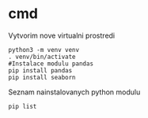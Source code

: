 # cmd
Vytvorim nove virtualni prostredi
``` 
python3 -m venv venv
. venv/bin/activate
#Instalace modulu pandas
pip install pandas
pip install seaborn
```

Seznam nainstalovanych python modulu
```
pip list
```

